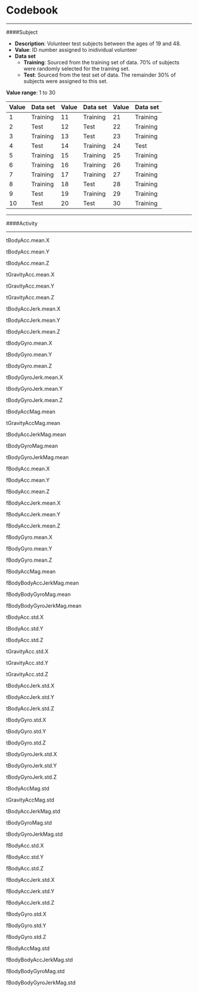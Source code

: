 Codebook
========

---
####Subject

+ **Description**: Volunteer test subjects between the ages of 19 and 48.
+ **Value**: ID number assigned to inidividual volunteer
+ **Data set** 
  + **Training**: Sourced from the training set of data. 70% of subjects were randomly selected for the training set.
  + **Test**: Sourced from the test set of data. The remainder 30% of subjects were assigned to this set.

**Value range**: 1 to 30

Value|Data set|Value|Data set|Value|Data set
---|---|---|---|---|---
1|Training|11|Training|21|Training
2|Test|12|Test|22|Training
3|Training|13|Test|23|Training
4|Test|14|Training|24|Test
5|Training|15|Training|25|Training
6|Training|16|Training|26|Training
7|Training|17|Training|27|Training
8|Training|18|Test|28|Training
9|Test|19|Training|29|Training
10|Test|20|Test|30|Training

---
####Activity

---
tBodyAcc.mean.X

tBodyAcc.mean.Y

tBodyAcc.mean.Z

tGravityAcc.mean.X

tGravityAcc.mean.Y

tGravityAcc.mean.Z

tBodyAccJerk.mean.X

tBodyAccJerk.mean.Y

tBodyAccJerk.mean.Z

tBodyGyro.mean.X

tBodyGyro.mean.Y

tBodyGyro.mean.Z

tBodyGyroJerk.mean.X

tBodyGyroJerk.mean.Y

tBodyGyroJerk.mean.Z

tBodyAccMag.mean

tGravityAccMag.mean

tBodyAccJerkMag.mean

tBodyGyroMag.mean

tBodyGyroJerkMag.mean

fBodyAcc.mean.X

fBodyAcc.mean.Y

fBodyAcc.mean.Z

fBodyAccJerk.mean.X

fBodyAccJerk.mean.Y

fBodyAccJerk.mean.Z

fBodyGyro.mean.X

fBodyGyro.mean.Y         

fBodyGyro.mean.Z

fBodyAccMag.mean

fBodyBodyAccJerkMag.mean

fBodyBodyGyroMag.mean

fBodyBodyGyroJerkMag.mean

tBodyAcc.std.X

tBodyAcc.std.Y

tBodyAcc.std.Z

tGravityAcc.std.X

tGravityAcc.std.Y

tGravityAcc.std.Z

tBodyAccJerk.std.X

tBodyAccJerk.std.Y

tBodyAccJerk.std.Z

tBodyGyro.std.X

tBodyGyro.std.Y

tBodyGyro.std.Z

tBodyGyroJerk.std.X

tBodyGyroJerk.std.Y

tBodyGyroJerk.std.Z

tBodyAccMag.std

tGravityAccMag.std

tBodyAccJerkMag.std

tBodyGyroMag.std

tBodyGyroJerkMag.std

fBodyAcc.std.X

fBodyAcc.std.Y

fBodyAcc.std.Z

fBodyAccJerk.std.X

fBodyAccJerk.std.Y

fBodyAccJerk.std.Z

fBodyGyro.std.X

fBodyGyro.std.Y

fBodyGyro.std.Z

fBodyAccMag.std

fBodyBodyAccJerkMag.std

fBodyBodyGyroMag.std

fBodyBodyGyroJerkMag.std
